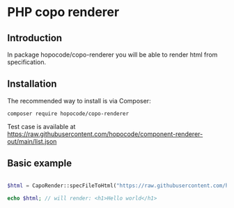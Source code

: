 PHP copo renderer
=====================

Introduction
------------

In package hopocode/copo-renderer you will be able to render html from specification.

Installation
------------

The recommended way to install is via Composer:

```
composer require hopocode/copo-renderer
```

Test case is available at https://raw.githubusercontent.com/hopocode/component-renderer-out/main/list.json

Basic example
-------------
```php

$html = CapoRender::specFileToHtml("https://raw.githubusercontent.com/hopocode/component-renderer-out/main/src/hello-world.json");

echo $html; // will render: <h1>Hello world</h1>



```